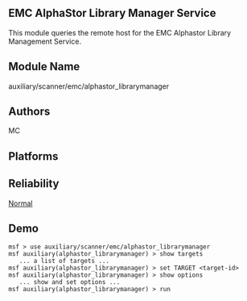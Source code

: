## EMC AlphaStor Library Manager Service

This module queries the remote host for the EMC Alphastor 
Library Management Service.


## Module Name
auxiliary/scanner/emc/alphastor_librarymanager

## Authors
MC





## Platforms


## Reliability
[Normal](https://github.com/rapid7/metasploit-framework/wiki/Exploit-Ranking)

## Demo

```
msf > use auxiliary/scanner/emc/alphastor_librarymanager
msf auxiliary(alphastor_librarymanager) > show targets
   ... a list of targets ...
msf auxiliary(alphastor_librarymanager) > set TARGET <target-id>
msf auxiliary(alphastor_librarymanager) > show options
   ... show and set options ...
msf auxiliary(alphastor_librarymanager) > run
```
    
    